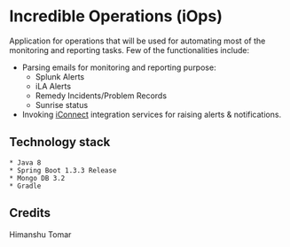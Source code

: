 # Incredible Operations (iOps)
Application for operations that will be used for automating most of the monitoring and reporting tasks. Few of the functionalities include:
- Parsing emails for monitoring and reporting purpose:
  - Splunk Alerts
  - iLA Alerts
  - Remedy Incidents/Problem Records
  - Sunrise status
- Invoking [iConnect](https://github.com/DigitalInnovation/iConnect) integration services for raising alerts & notifications.

## Technology stack
```
* Java 8
* Spring Boot 1.3.3 Release
* Mongo DB 3.2
* Gradle
```

## Credits
Himanshu Tomar
